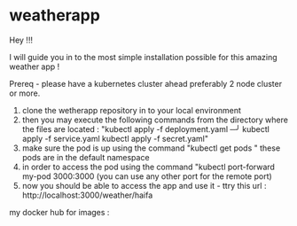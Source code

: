 # weatherapp
Hey !!! 

I will guide you in to the most simple installation possible for this amazing weather app !

Prereq -
please have a kubernetes cluster ahead preferably  2 node cluster or more.

1. clone the wetherapp repository in to your local environment
2. then you may execute the following commands from the directory where the files are located :
"kubectl apply -f deployment.yaml                                                                                                                                                                                                                   ─╯
kubectl apply -f service.yaml
kubectl apply -f secret.yaml"
3. make sure the pod is up using the command "kubectl get pods " these pods are in the default namespace
4. in order to access the pod using the command "kubectl port-forward my-pod 3000:3000 (you can use any other port for the remote port)
5. now you should be able to access the app and use it - ttry this url : http://localhost:3000/weather/haifa

my docker hub for images : 
